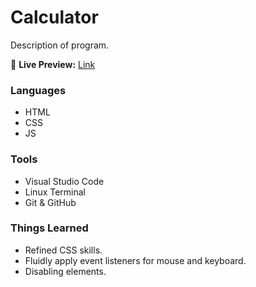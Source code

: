 # Calculator

Description of program.

🔗 **Live Preview:** [Link](https://danielddg.github.io/calculator/)

### Languages

* HTML
* CSS
* JS

### Tools

* Visual Studio Code
* Linux Terminal
* Git & GitHub

### Things Learned

* Refined CSS skills.
* Fluidly apply event listeners for mouse and keyboard.
* Disabling elements.